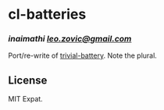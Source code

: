 # cl-batteries
### _inaimathi <leo.zovic@gmail.com>_

Port/re-write of [trivial-battery](https://github.com/fukamachi/trivial-battery). Note the plural.

## License

MIT Expat.
